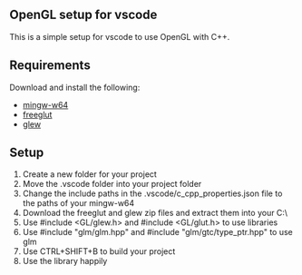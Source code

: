 ## OpenGL setup for vscode

This is a simple setup for vscode to use OpenGL with C++.

## Requirements
Download and install the following:
- [mingw-w64]()
- [freeglut](https://www.transmissionzero.co.uk/software/freeglut-devel/)
- [glew](https://sourceforge.net/projects/glew/files/glew/2.1.0/glew-2.1.0-win32.zip/download)

## Setup
1. Create a new folder for your project
2. Move the .vscode folder into your project folder
3. Change the include paths in the .vscode/c_cpp_properties.json file to the paths of your mingw-w64
4. Download the freeglut and glew zip files and extract them into your C:\
5. Use #include <GL/glew.h> and #include <GL/glut.h> to use libraries
6. Use #include "glm/glm.hpp" and #include "glm/gtc/type_ptr.hpp" to use glm
7. Use CTRL+SHIFT+B to build your project
8. Use the library happily